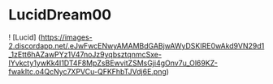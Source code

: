 # LucidDream00
 ! [Lucid] (https://images-2.discordapp.net/.eJwFwcENwyAMAMBdGABjwAWyDSKIRE0wAkd9VN29d1_1zEtt6hAZawPYz1V47noJz9yqbsztqnmcSxe-IYvkcty1ywKk4I1DT4F8MpZsBEwvitZSMsGji4gOnv7u_Ol69KZ-fwakItc.o4QcNyc7XPVCu-QFKFhbTJVdj6E.png)
  
